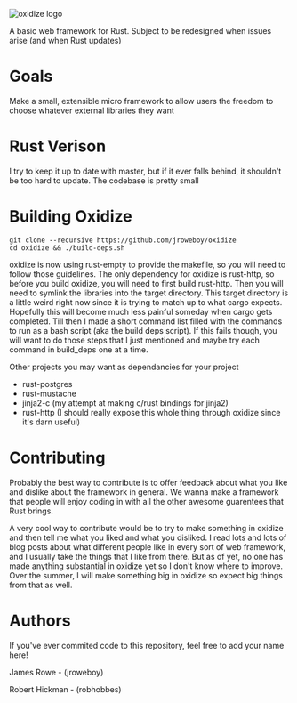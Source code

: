 ![oxidize logo](https://raw.github.com/jroweboy/oxidize/master/oxidize_logo_smaller.png)

A basic web framework for Rust. Subject to be redesigned when issues arise (and when Rust updates)

Goals
=====

Make a small, extensible micro framework to allow users the freedom to choose whatever external libraries they want 

Rust Verison
============

I try to keep it up to date with master, but if it ever falls behind, it shouldn't be too hard to update. The codebase is pretty small

Building Oxidize
================

    git clone --recursive https://github.com/jroweboy/oxidize
    cd oxidize && ./build-deps.sh

oxidize is now using rust-empty to provide the makefile, so you will need to follow those guidelines. The only dependency for oxidize is rust-http, so before you build oxidize, you will need to first build rust-http. Then you will need to symlink the libraries into the target directory. This target directory is a little weird right now since it is trying to match up to what cargo expects. Hopefully this will become much less painful someday when cargo gets completed. Till then I made a short command list filled with the commands to run as a bash script (aka the build deps script). If this fails though, you will want to do those steps that I just mentioned and maybe try each command in build_deps one at a time.

Other projects you may want as dependancies for your project

 * rust-postgres
 * rust-mustache
 * jinja2-c (my attempt at making c/rust bindings for jinja2)
 * rust-http (I should really expose this whole thing through oxidize since it's darn useful)


Contributing
============

Probably the best way to contribute is to offer feedback about what you like and dislike about the framework in general. We wanna make a framework that people will enjoy coding in with all the other awesome guarentees that Rust brings. 

A very cool way to contribute would be to try to make something in oxidize and then tell me what you liked and what you disliked. I read lots and lots of blog posts about what different people like in every sort of web framework, and I usually take the things that I like from there. But as of yet, no one has made anything substantial in oxidize yet so I don't know where to improve. Over the summer, I will make something big in oxidize so expect big things from that as well.

Authors
=======

If you've ever commited code to this repository, feel free to add your name here!

 James Rowe - (jroweboy)

 Robert Hickman - (robhobbes)
